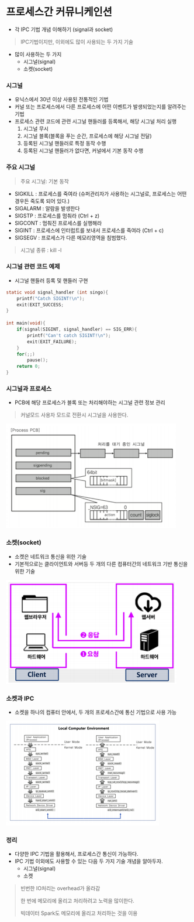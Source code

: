 # 프로세스간 커뮤니케인션

- 각 IPC 기법 개념 이해하기 (signal과 socket)



> IPC기법이지만, 이외에도 많이 사용되는 두 가지 기술

- 많이 사용하는 두 가지
  - 시그널(signal)
  - 소켓(socket)



### 시그널

- 유닉스에서 30년 이상 사용된 전통적인 기법
- 커널 또는 프로세스에서 다른 프로세스에 어떤 이벤트가 발생되었는지를 알려주는 기법
- 프로세스 관련 코드에 관련 시그널 핸들러를 등록해서, 해당 시그널 처리 실행
  1. 시그널 무시
  2. 시그널 블록(블록을 푸는 순간, 프로세스에 해당 시그널 전달)
  3. 등록된 시그널 핸들러로 특정 동작 수행
  4. 등록된 시그널 핸들러가 없다면, 커널에서 기본 동작 수행



### 주요 시그널

> 주요 시그널: 기본 동작

- SIGKILL : 프로세스를 죽여라 (슈퍼관리자가 사용하는 시그널로, 프로세스는 어떤 경우든 죽도록 되어 있다.)
- SIGALARM : 알람을 발생한다
- SIGSTP : 프로세스를 멈춰라 (Ctrl + z)
- SIGCONT : 멈춰진 프로세스를 실행해라
- SIGINT : 프로세스에 인터럽트를 보내서 프로세스를 죽여라 (Ctrl + c)
- SIGSEGV : 프로세스가 다른 메모리영역을 침범했다.

> 시그널 종류 : kill -l





### 시그널 관련 코드 예제

- 시그널 핸들러 등록 및 핸들러 구현

```c
static void signal_handler (int singo){
	printf("Catch SIGINT!\n");
	exit(EXIT_SUCCESS;
}

int main(void){
	if(signal(SIGINT, signal_handler) == SIG_ERR){
		printf("Can't catch SIGINT!\n");
		exit(EXIT_FAILURE);
	}
	for(;;)
		pause();
	return 0;
}
```





### 시그널과 프로세스

- PCB에 해당 프로세스가 블록 또는 처리해야하는 시그널 관련 정보 관리

> 커널모드 사용자 모드로 전환시 시그널을 사용한다.

![img](../image/os/os_image32.png)



### 소켓(socket)

- 소켓은 네트워크 통신을 위한 기술
- 기본적으로는 클라이언트와 서버등 두 개의 다른 컴퓨터간의 네트워크 기반 통신을 위한 기술

![img](../image/os/os_image33.png)



### 소켓과 IPC

- 소켓을 하나의 컴퓨터 안에서, 두 개의 프로세스간에 통신 기법으로 사용 가능

![img](../image/os/os_image34.png)



### 정리

- 다양한 IPC 기법을 활용해서, 프로세스간 통신이 가능하다.
- IPC 기법 이외에도 사용할 수 있는 다음 두 가지 기술 개념을 알아두자.
  - 시그널(signal)
  - 소켓



> 빈번한 IO처리는 overhead가 올라감
>
> 한 번에 메모리에 올리고 처리하려고 노력을 많이한다.
>
> 빅데이터 Spark도 메모리에 올리고 처리하는 것을 이용